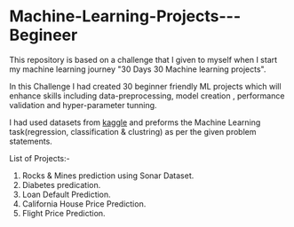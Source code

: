 # Machine-Learning-Projects---Begineer

This repository is based on a challenge that I given to myself when I start my machine learning journey
"30 Days 30 Machine learning projects".

In this Challenge I had created 30 beginner friendly ML projects which will enhance skills including data-preprocessing, model creation , performance validation and hyper-parameter tunning. 

I had used datasets from [kaggle](https://www.kaggle.com/) and preforms the Machine Learning task(regression, classification & clustring) as per the given problem statements. 

List of Projects:-
1. Rocks & Mines prediction using Sonar Dataset.
2. Diabetes predication.
3. Loan Default Prediction.
4. California House Price Prediction.
5. Flight Price Prediction.
